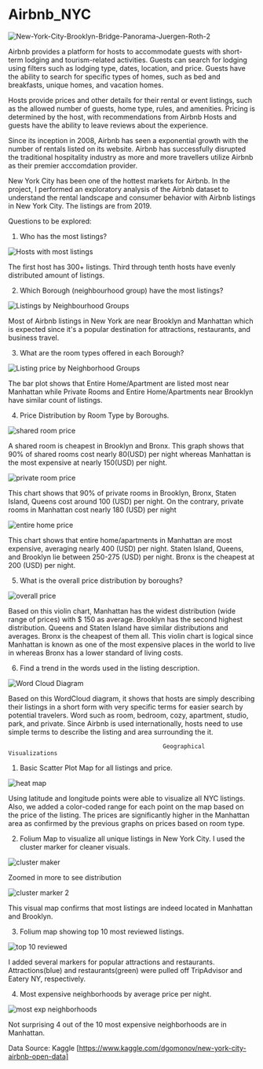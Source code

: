 # Airbnb_NYC

![New-York-City-Brooklyn-Bridge-Panorama-Juergen-Roth-2](https://user-images.githubusercontent.com/48190655/71230772-cfd1d080-229f-11ea-979b-3ae1782eb87b.jpg)

Airbnb provides a platform for hosts to accommodate guests with short-term lodging and tourism-related activities. Guests can search for lodging using filters such as lodging type, dates, location, and price. Guests have the ability to search for specific types of homes, such as bed and breakfasts, unique homes, and vacation homes.

Hosts provide prices and other details for their rental or event listings, such as the allowed number of guests, home type, rules, and amenities. Pricing is determined by the host, with recommendations from Airbnb Hosts and guests have the ability to leave reviews about the experience.

Since its inception in 2008, Airbnb has seen a exponential growth with the number of rentals listed on its website. Airbnb has successfully disrupted the traditional hospitality industry as more and more travellers utilize Airbnb as their premier acccomdation provider.

New York City has been one of the hottest markets for Airbnb. In the project, I performed an exploratory analysis of the Airbnb dataset to understand the rental landscape and consumer behavior with Airbnb listings in New York City. The listings are from 2019.

Questions to be explored:

1. Who has the most listings?

![Hosts with most listings](https://github.com/clvsushant/Airbnb_Proj/blob/main/Images/top10hostlistings.png)

The first host has 300+ listings. Third through tenth hosts have evenly distributed amount of listings.

2. Which Borough (neighbourhood group) have the most listings?

![Listings by Neighbourhood Groups](https://github.com/clvsushant/Airbnb_Proj/blob/main/Images/listingcntborough.png)

Most of Airbnb listings in New York are near Brooklyn and Manhattan which is expected since it's a popular destination for attractions, restaurants, and business travel.

3. What are the room types offered in each Borough?

![Listing price by Neighborhood Groups](https://github.com/clvsushant/Airbnb_Proj/blob/main/Images/roomtypebyborough.png)

The bar plot shows that Entire Home/Apartment are listed most near Manhattan while Private Rooms and Entire Home/Apartments near Brooklyn have similar count of listings.

4. Price Distribution by Room Type by Boroughs.

![shared room price](https://github.com/clvsushant/Airbnb_Proj/blob/main/Images/sharedroomprice.png)

A shared room is cheapest in Brooklyn and Bronx. This graph shows that 90% of shared rooms cost nearly 80(USD) per night whereas Manhattan is the most expensive at nearly 150(USD) per night.

![private room price](https://github.com/clvsushant/Airbnb_Proj/blob/main/Images/privateroomprice.png)

This chart shows that 90% of private rooms in Brooklyn, Bronx, Staten Island, Queens cost around 100 (USD) per night. On the contrary, private rooms in Manhattan cost nearly 180 (USD) per night

![entire home price](https://github.com/clvsushant/Airbnb_Proj/blob/main/Images/entirehomeprice.png)

This chart shows that entire home/apartments in Manhattan are most expensive, averaging nearly 400 (USD) per night. Staten Island, Queens, and Brooklyn lie between 250-275 (USD) per night. Bronx is the cheapest at 200 (USD) per night.

5. What is the overall price distribution by boroughs?

![overall price](https://github.com/clvsushant/Airbnb_Proj/blob/main/Images/rentalpricedistribution.png)

Based on this violin chart, Manhattan has the widest distribution (wide range of prices) with $ 150 as average. Brooklyn has the second highest distribution. Queens and Staten Island have similar distributions and averages. Bronx is the cheapest of them all. This violin chart is logical since Manhattan is known as one of the most expensive places in the world to live in whereas Bronx has a lower standard of living costs.

6. Find a trend in the words used in the listing description.

![Word Cloud Diagram](https://github.com/clvsushant/Airbnb_Proj/blob/main/Images/wordcloudlistings.png)

Based on this WordCloud diagram, it shows that hosts are simply describing their listings in a short form with very specific terms for easier search by potential travelers. Word such as room, bedroom, cozy, apartment, studio, park, and private. Since Airbnb is used internationally, hosts need to use simple terms to describe the listing and area surrounding the it.

                                                Geographical Visualizations

1. Basic Scatter Plot Map for all listings and price.

![heat map](https://github.com/clvsushant/Airbnb_Proj/blob/main/Images/heatmap.png)

Using latitude and longitude points were able to visualize all NYC listings. Also, we added a color-coded range for each point on the map based on the price of the listing. The prices are significantly higher in the Manhattan area as confirmed by the previous graphs on prices based on room type.

2. Folium Map to visualize all unique listings in New York City. I used the cluster marker for cleaner visuals.

![cluster maker](https://github.com/clvsushant/Airbnb_Proj/blob/main/Images/markercluster.png)

Zoomed in more to see distribution

![cluster marker 2](https://github.com/clvsushant/Airbnb_Proj/blob/main/Images/markercluster2.png)

This visual map confirms that most listings are indeed located in Manhattan and Brooklyn.

3. Folium map showing top 10 most reviewed listings.

![top 10 reviewed](https://github.com/clvsushant/Airbnb_Proj/blob/main/Images/top10listingmap.PNG)

I added several markers for popular attractions and restaurants. Attractions(blue) and restaurants(green) were pulled off TripAdvisor and Eatery NY, respectively.

4. Most expensive neighborhoods by average price per night.

![most exp neighborhoods](https://github.com/clvsushant/Airbnb_Proj/blob/main/Images/top10expneigh.PNG)

Not surprising 4 out of the 10 most expensive neighborhoods are in Manhattan.

Data Source: Kaggle [https://www.kaggle.com/dgomonov/new-york-city-airbnb-open-data]

